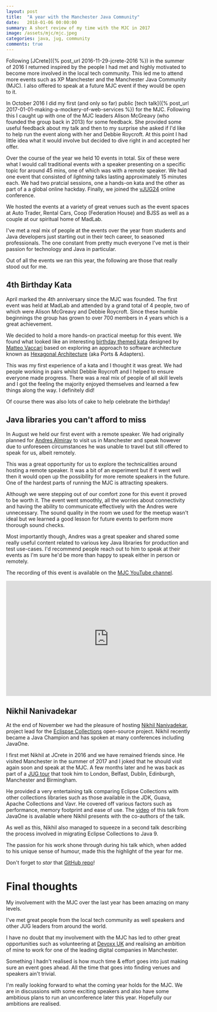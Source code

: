```yaml
---
layout: post
title:  "A year with the Manchester Java Community"
date:   2018-01-06 00:00:00
summary: A short review of my time with the MJC in 2017
image: /assets/mjc/mjc.jpeg
categories: java, jug, community
comments: true
---
```


Following [JCrete]({% post_url 2016-11-29-jcrete-2016 %}) in the summer of 2016 I returned inspired by the people I had met and highly motivated to become more involved
in the local tech community. This led me to attend more events such as XP Manchester and the Manchester Java Community (MJC). I also offered to speak at a future MJC event if they would be open to it.

In October 2016 I did my first (and only so far) public [tech talk]({% post_url 2017-01-01-making-a-mockery-of-web-services %}) for the MJC. Following this I caught up with one of the MJC leaders Alison McGreavy (who founded the group back in 2013) for some feedback. She provided some useful feedback about my talk and then to my surprise she asked if I'd like to help run the event along with her and Debbie Roycroft. At this point I had little idea what it would involve but decided to dive right in and accepted her offer.

Over the course of the year we held 10 events in total. Six of these were what I would call traditional events with a speaker presenting on a specific topic for around 45 mins, one of which was with a remote speaker. We had one event that consisted of _lightning_ talks lasting approximately 15 minutes each. We had two pratcial sessions, one a hands-on kata and the other as part of a a global online hackday. Finally, we joined the [vJUG24](https://virtualjug.com/vjug24-session-20-ways-to-boost-dev-productivity/) online conference.

We hosted the events at a variety of great venues such as the event spaces at Auto Trader, Rental Cars, Coop (Federation House) and BJSS as well as a couple at our spiritual home of MadLab.

I've met a real mix of people at the events over the year from students and Java developers just starting out in their tech career, to seasoned professionals. The one constant from pretty much everyone I've met is their passion for technology and Java in particular.

Out of all the events we ran this year, the following are those that really stood out for me. 

## 4th Birthday Kata

April marked the 4th anniversary since the MJC was founded. The first event was held at MadLab and attended by a grand total of 4 people, two of which were Alison McGreavy and Debbie Roycroft. Since these humble beginnings the group has grown to over 700 members in 4 years which is a great achievement.

We decided to hold a more hands-on practical meetup for this event. We found what looked like an interesting [birthday themed kata](http://matteo.vaccari.name/blog/archives/154) designed by [Matteo Vaccari](http://matteo.vaccari.name/) based on exploring an approach to software architecture known as [Hexagonal Architecture](http://alistair.cockburn.us/Hexagonal+architecture) (aka Ports & Adapters).

This was my first experience of a kata and I thought it was great. We had people working in pairs whilst Debbie Roycroft and I helped to ensure everyone made progress. There was a real mix of people of all skill levels and I got the feeling the majority enjoyed themselves and learned a few things along the way. I definitely did!

Of course there was also lots of cake to help celebrate the birthday!

## Java libraries you can't afford to miss

In August we held our first event with a remote speaker. We had originally planned for [Andres Almiray](https://twitter.com/aalmiray) to visit us in Manchester and speak however due to unforeseen circumstances he was unable to travel but still offered to speak for us, albeit remotely. 

This was a great opportunity for us to explore the technicalities around hosting a remote speaker. It was a bit of an experiment but if it went well then it would open up the possibility for more remote speakers in the future. One of the hardest parts of running the MJC is attracting speakers.

Although we were stepping out of our comfort zone for this event it proved to be worth it. The event went smoothly, all the worries about connectivity and having the ability to communicate effectively with the Andres were unnecessary. The sound quality in the room we used for the meetup wasn't ideal but we learned a good lesson for future events to perform more thorough sound checks. 

Most importantly though, Andres was a great speaker and shared some really useful content related to various key Java libraries for production and test use-cases. I'd recommend people reach out to him to speak at their events as I'm sure he'd be more than happy to speak either in person or remotely.

The recording of this event is available on the [MJC YouTube channel](https://www.youtube.com/channel/UC1miBRxN26sOgX1KioPq3Qw).

<iframe width="560" height="315" src="https://www.youtube.com/embed/HrqiTcr78aA" frameborder="0" gesture="media" allow="encrypted-media" allowfullscreen></iframe>

## Nikhil Nanivadekar

At the end of November we had the pleasure of hosting [Nikhil Nanivadekar](https://twitter.com/nikhilnanivade), project lead for the [Eclispse Collections](https://www.eclipse.org/collections/) open-source project. Nikhil recently became a Java Champion and has spoken at many conferences including JavaOne. 

I first met Nikhil at JCrete in 2016 and we have remained friends since. He visited Manchester in the summer of 2017 and I joked that he should visit again soon and speak at the MJC. A few months later and he was back as part of a [JUG tour](https://medium.com/@nikhilnanivadekar/november-java-user-group-tour-2017-dbb103b80532) that took him to London, Belfast, Dublin, Edinburgh, Manchester and Birmingham. 

He provided a very entertaining talk comparing Eclipse Collections with other collections libraries such as those available in the JDK, Guava, Apache Collections and Vavr. He covered off various factors such as performance, memory footprint and ease of use. The [video](https://www.youtube.com/watch?v=QwZF8xQHlxE&t=2s) of this talk from JavaOne is available where Nikhil presents with the co-authors of the talk.

As well as this, Nikhil also managed to squeeze in a second talk describing the process involved in migrating Eclipse Collections to Java 9. 

The passion for his work shone through during his talk which, when added to his unique sense of humour, made this the highlight of the year for me. 

Don't forget to _star_ that [GitHub repo](https://github.com/eclipse/eclipse-collections)!

# Final thoughts

My involvement with the MJC over the last year has been amazing on many levels. 

I've met great people from the local tech community as well speakers and other JUG leaders from  around the world. 

I have no doubt that my involvement with the MJC has led to other great opportunities such as volunteering at [Devoxx UK](https://www.devoxx.co.uk/) and realising an ambition of mine to work for one of the leading digital companies in Manchester.

Something I hadn't realised is how much time & effort goes into just making sure an event goes ahead. All the time that goes into finding venues and speakers ain't trivial.

I'm really looking forward to what the coming year holds for the MJC. We are in discussions with some exciting speakers and also have some ambitious plans to run an unconference later this year. Hopefully our ambitions are realised.
